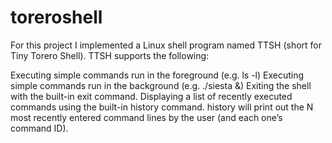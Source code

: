 # toreroshell
For this project I implemented a Linux shell program named TTSH (short for Tiny Torero Shell). TTSH supports the following:

Executing simple commands run in the foreground (e.g. ls -l)
Executing simple commands run in the background (e.g. ./siesta &)
Exiting the shell with the built-in exit command.
Displaying a list of recently executed commands using the built-in history command. history will print out the N most recently entered command lines by the user (and each one’s command ID).


